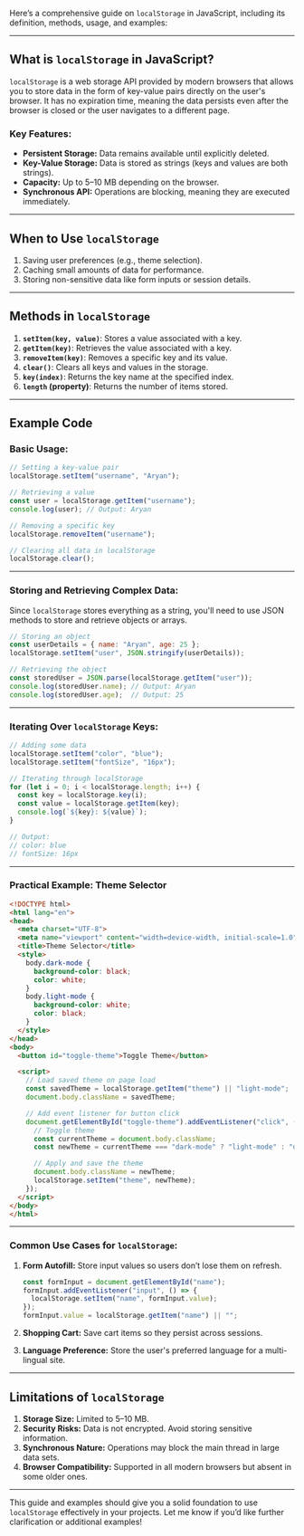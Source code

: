 Here’s a comprehensive guide on `localStorage` in JavaScript, including its definition, methods, usage, and examples:

---

## **What is `localStorage` in JavaScript?**
`localStorage` is a web storage API provided by modern browsers that allows you to store data in the form of key-value pairs directly on the user's browser. It has no expiration time, meaning the data persists even after the browser is closed or the user navigates to a different page.

### **Key Features:**
- **Persistent Storage:** Data remains available until explicitly deleted.
- **Key-Value Storage:** Data is stored as strings (keys and values are both strings).
- **Capacity:** Up to 5–10 MB depending on the browser.
- **Synchronous API:** Operations are blocking, meaning they are executed immediately.

---

## **When to Use `localStorage`**
1. Saving user preferences (e.g., theme selection).
2. Caching small amounts of data for performance.
3. Storing non-sensitive data like form inputs or session details.

---

## **Methods in `localStorage`**
1. **`setItem(key, value)`**: Stores a value associated with a key.
2. **`getItem(key)`**: Retrieves the value associated with a key.
3. **`removeItem(key)`**: Removes a specific key and its value.
4. **`clear()`**: Clears all keys and values in the storage.
5. **`key(index)`**: Returns the key name at the specified index.
6. **`length` (property)**: Returns the number of items stored.

---

## **Example Code**

### **Basic Usage:**

```javascript
// Setting a key-value pair
localStorage.setItem("username", "Aryan");

// Retrieving a value
const user = localStorage.getItem("username");
console.log(user); // Output: Aryan

// Removing a specific key
localStorage.removeItem("username");

// Clearing all data in localStorage
localStorage.clear();
```

---

### **Storing and Retrieving Complex Data:**

Since `localStorage` stores everything as a string, you'll need to use JSON methods to store and retrieve objects or arrays.

```javascript
// Storing an object
const userDetails = { name: "Aryan", age: 25 };
localStorage.setItem("user", JSON.stringify(userDetails));

// Retrieving the object
const storedUser = JSON.parse(localStorage.getItem("user"));
console.log(storedUser.name); // Output: Aryan
console.log(storedUser.age);  // Output: 25
```

---

### **Iterating Over `localStorage` Keys:**

```javascript
// Adding some data
localStorage.setItem("color", "blue");
localStorage.setItem("fontSize", "16px");

// Iterating through localStorage
for (let i = 0; i < localStorage.length; i++) {
  const key = localStorage.key(i);
  const value = localStorage.getItem(key);
  console.log(`${key}: ${value}`);
}

// Output:
// color: blue
// fontSize: 16px
```

---

### **Practical Example: Theme Selector**

```html
<!DOCTYPE html>
<html lang="en">
<head>
  <meta charset="UTF-8">
  <meta name="viewport" content="width=device-width, initial-scale=1.0">
  <title>Theme Selector</title>
  <style>
    body.dark-mode {
      background-color: black;
      color: white;
    }
    body.light-mode {
      background-color: white;
      color: black;
    }
  </style>
</head>
<body>
  <button id="toggle-theme">Toggle Theme</button>

  <script>
    // Load saved theme on page load
    const savedTheme = localStorage.getItem("theme") || "light-mode";
    document.body.className = savedTheme;

    // Add event listener for button click
    document.getElementById("toggle-theme").addEventListener("click", () => {
      // Toggle theme
      const currentTheme = document.body.className;
      const newTheme = currentTheme === "dark-mode" ? "light-mode" : "dark-mode";

      // Apply and save the theme
      document.body.className = newTheme;
      localStorage.setItem("theme", newTheme);
    });
  </script>
</body>
</html>
```

---

### **Common Use Cases for `localStorage`:**
1. **Form Autofill:**
   Store input values so users don’t lose them on refresh.
   ```javascript
   const formInput = document.getElementById("name");
   formInput.addEventListener("input", () => {
     localStorage.setItem("name", formInput.value);
   });
   formInput.value = localStorage.getItem("name") || "";
   ```

2. **Shopping Cart:**
   Save cart items so they persist across sessions.

3. **Language Preference:**
   Store the user's preferred language for a multi-lingual site.

---

## **Limitations of `localStorage`**
1. **Storage Size:** Limited to 5–10 MB.
2. **Security Risks:** Data is not encrypted. Avoid storing sensitive information.
3. **Synchronous Nature:** Operations may block the main thread in large data sets.
4. **Browser Compatibility:** Supported in all modern browsers but absent in some older ones.

---

This guide and examples should give you a solid foundation to use `localStorage` effectively in your projects. Let me know if you’d like further clarification or additional examples!